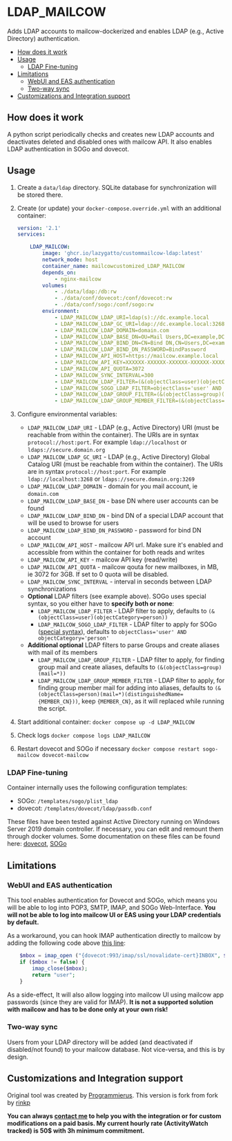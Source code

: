 # LDAP_MAILCOW

Adds LDAP accounts to mailcow-dockerized and enables LDAP (e.g., Active Directory) authentication.

* [How does it work](#how-does-it-work)
* [Usage](#usage)
  * [LDAP Fine-tuning](#ldap-fine-tuning)
* [Limitations](#limitations)
  * [WebUI and EAS authentication](#webui-and-eas-authentication)
  * [Two-way sync](#two-way-sync)
* [Customizations and Integration support](#customizations-and-integration-support)

## How does it work

A python script periodically checks and creates new LDAP accounts and deactivates deleted and disabled ones with mailcow API. It also enables LDAP authentication in SOGo and dovecot.

## Usage

1. Create a `data/ldap` directory. SQLite database for synchronization will be stored there.
2. Create (or update) your `docker-compose.override.yml` with an additional container:

    ```yaml
    version: '2.1'
    services:

        LDAP_MAILCOW:
            image: 'ghcr.io/lazygatto/custommailcow-ldap:latest'
            network_mode: host
            container_name: mailcowcustomized_LDAP_MAILCOW
            depends_on:
                - nginx-mailcow
            volumes:
                - ./data/ldap:/db:rw
                - ./data/conf/dovecot:/conf/dovecot:rw
                - ./data/conf/sogo:/conf/sogo:rw
            environment:
                - LDAP_MAILCOW_LDAP_URI=ldap(s)://dc.example.local
                - LDAP_MAILCOW_LDAP_GC_URI=ldap://dc.example.local:3268
                - LDAP_MAILCOW_LDAP_DOMAIN=domain.com
                - LDAP_MAILCOW_LDAP_BASE_DN=OU=Mail Users,DC=example,DC=local
                - LDAP_MAILCOW_LDAP_BIND_DN=CN=Bind DN,CN=Users,DC=example,DC=local
                - LDAP_MAILCOW_LDAP_BIND_DN_PASSWORD=BindPassword
                - LDAP_MAILCOW_API_HOST=https://mailcow.example.local
                - LDAP_MAILCOW_API_KEY=XXXXXX-XXXXXX-XXXXXX-XXXXXX-XXXXXX
                - LDAP_MAILCOW_API_QUOTA=3072
                - LDAP_MAILCOW_SYNC_INTERVAL=300
                - LDAP_MAILCOW_LDAP_FILTER=(&(objectClass=user)(objectCategory=person)(memberOf:1.2.840.113556.1.4.1941:=CN=Group,CN=Users,DC=example DC=local))
                - LDAP_MAILCOW_SOGO_LDAP_FILTER=objectClass='user' AND objectCategory='person' AND memberOf:1.2.840.113556.1.4.1941:='CN=Group,CN=Users,DC=example DC=local'
                - LDAP_MAILCOW_LDAP_GROUP_FILTER=(&(objectClass=group)(mail=*))
                - LDAP_MAILCOW_LDAP_GROUP_MEMBER_FILTER=(&(objectClass=person)(mail=*)(distinguishedName={MEMBER_CN}))
    ```

3. Configure environmental variables:

    * `LDAP_MAILCOW_LDAP_URI` - LDAP (e.g., Active Directory) URI (must be reachable from within the container). The URIs are in syntax `protocol://host:port`. For example `ldap://localhost` or `ldaps://secure.domain.org`
    * `LDAP_MAILCOW_LDAP_GC_URI` - LDAP (e.g., Active Directory) Global Catalog URI (must be reachable from within the container). The URIs are in syntax `protocol://host:port`. For example `ldap://localhost:3268` or `ldaps://secure.domain.org:3269`
    * `LDAP_MAILCOW_LDAP_DOMAIN` - domain for you mail account, ie `domain.com`
    * `LDAP_MAILCOW_LDAP_BASE_DN` - base DN where user accounts can be found
    * `LDAP_MAILCOW_LDAP_BIND_DN` - bind DN of a special LDAP account that will be used to browse for users
    * `LDAP_MAILCOW_LDAP_BIND_DN_PASSWORD` - password for bind DN account
    * `LDAP_MAILCOW_API_HOST` - mailcow API url. Make sure it's enabled and accessible from within the container for both reads and writes
    * `LDAP_MAILCOW_API_KEY` - mailcow API key (read/write)
    * `LDAP_MAILCOW_API_QUOTA` - mailcow qouta for new mailboxes, in MB, ie 3072 for 3GB. If set to 0 quota will be disabled.
    * `LDAP_MAILCOW_SYNC_INTERVAL` - interval in seconds between LDAP synchronizations
    * **Optional** LDAP filters (see example above). SOGo uses special syntax, so you either have to **specify both or none**:
        * `LDAP_MAILCOW_LDAP_FILTER` - LDAP filter to apply, defaults to `(&(objectClass=user)(objectCategory=person))`
        * `LDAP_MAILCOW_SOGO_LDAP_FILTER` - LDAP filter to apply for SOGo ([special syntax](https://sogo.nu/files/docs/SOGoInstallationGuide.html#_authentication_using_ldap)), defaults to `objectClass='user' AND objectCategory='person'`
    * **Additional optional** LDAP filters to parse Groups and create aliases with mail of its members
        * `LDAP_MAILCOW_LDAP_GROUP_FILTER` - LDAP filter to apply, for finding group mail and create aliases, defaults to `(&(objectClass=group)(mail=*))`
        * `LDAP_MAILCOW_LDAP_GROUP_MEMBER_FILTER` - LDAP filter to apply, for finding group member mail for adding into aliases, defaults to `(&(objectClass=person)(mail=*)(distinguishedName={MEMBER_CN}))`, keep `{MEMBER_CN}`, as it will replaced while running the script.

4. Start additional container: `docker compose up -d LDAP_MAILCOW`
5. Check logs `docker compose logs LDAP_MAILCOW`
6. Restart dovecot and SOGo if necessary `docker compose restart sogo-mailcow dovecot-mailcow`

### LDAP Fine-tuning

Container internally uses the following configuration templates:

* SOGo: `/templates/sogo/plist_ldap`
* dovecot: `/templates/dovecot/ldap/passdb.conf`

These files have been tested against Active Directory running on Windows Server 2019 domain controller. If necessary, you can edit and remount them through docker volumes. Some documentation on these files can be found here: [dovecot](https://doc.dovecot.org/configuration_manual/authentication/ldap/), [SOGo](https://sogo.nu/files/docs/SOGoInstallationGuide.html#_authentication_using_ldap)

## Limitations

### WebUI and EAS authentication

This tool enables authentication for Dovecot and SOGo, which means you will be able to log into POP3, SMTP, IMAP, and SOGo Web-Interface. **You will not be able to log into mailcow UI or EAS using your LDAP credentials by default.**

As a workaround, you can hook IMAP authentication directly to mailcow by adding the following code above [this line](https://github.com/mailcow/mailcow-dockerized/blob/48b74d77a0c39bcb3399ce6603e1ad424f01fc3e/data/web/inc/functions.inc.php#L608):

```php
    $mbox = imap_open ("{dovecot:993/imap/ssl/novalidate-cert}INBOX", $user, $pass);
    if ($mbox != false) {
        imap_close($mbox);
        return "user";
    }
```

As a side-effect, It will also allow logging into mailcow UI using mailcow app passwords (since they are valid for IMAP). **It is not a supported solution with mailcow and has to be done only at your own risk!**

### Two-way sync

Users from your LDAP directory will be added (and deactivated if disabled/not found) to your mailcow database. Not vice-versa, and this is by design.

## Customizations and Integration support

Original tool was created by [Programmierus](https://github.com/Programmierus/LDAP_MAILCOW).
This version is fork from fork by [rinkp](https://github.com/rinkp/custommailcow-ldap)

**You can always [contact me](mailto:lazygatto@gmail.com) to help you with the integration or for custom modifications on a paid basis. My current hourly rate (ActivityWatch tracked) is 50$ with 3h minimum commitment.**
